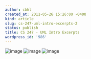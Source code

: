 ```yaml
---
author: cbhl
created_at: 2011-05-26 15:26:00 -0400
kind: article
slug: cs-247-uml-intro-excerpts-2
status: publish
title: CS 247 - UML Intro Excerpts
wordpress_id: '986'
---
```


![image](http://images.azuresky.ca/blog/wp-content/uploads/2011/05/wpid-IMG_20110526_1431431.jpg)
![image](http://images.azuresky.ca/blog/wp-content/uploads/2011/05/wpid-IMG_20110526_1520581.jpg)
![image](http://images.azuresky.ca/blog/wp-content/uploads/2011/05/wpid-IMG_20110526_153240.jpg)
